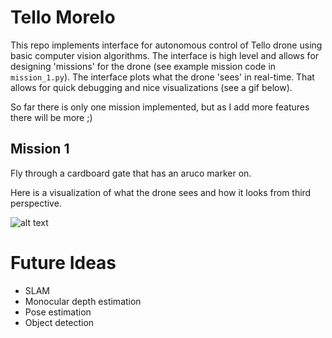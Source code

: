 # Tello Morelo
This repo implements interface for autonomous control of Tello drone using basic computer vision algorithms.
The interface is high level and allows for designing 'missions' for the drone (see example mission code in `mission_1.py`).
The interface plots what the drone 'sees' in real-time. That allows for quick debugging and nice visualizations (see a gif below).

So far there is only one mission implemented, but as I add more features there will be more ;)

## Mission 1
Fly through a cardboard gate that has an aruco marker on. 

Here is a visualization of what the drone sees and how it looks from third perspective.


![alt text](./gifs/tello_flying_through_gate.gif)

# Future Ideas
- SLAM
- Monocular depth estimation
- Pose estimation
- Object detection
